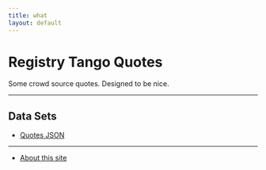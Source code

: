 ```yaml
---
title: what
layout: default
---
```


# Registry Tango Quotes

Some crowd source quotes.
Designed to be nice.

---
## Data Sets

- [Quotes JSON](./data/quotes.json)


---

- [About this site](./about/)


